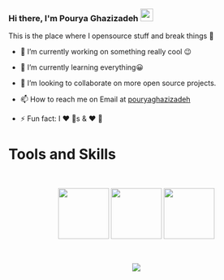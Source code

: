 ### Hi there, I'm Pourya Ghazizadeh <img src="https://media.giphy.com/media/hvRJCLFzcasrR4ia7z/giphy.gif" width="25px">


This is the place where I opensource stuff and break things 🤣

- 🔭 I’m currently working on something really cool 😉
- 🌱 I’m currently learning everything😀
- 👯 I’m looking to collaborate on more open source projects.

- 📫 How to reach me on Email at [pouryaghazizadeh](mailto:pourya.gh095@gmail.com)
- ⚡ Fun fact: I ❤️ 🐶s & ❤️ 🎸




 # Tools and Skills
<br>
<p align="center">
  <img src="https://i.giphy.com/media/eNAsjO55tPbgaor7ma/200w.webp" width="100">
   <img src="https://media3.giphy.com/media/ln7z2eWriiQAllfVcn/200w.webp" width="100">
  <img src="https://media3.giphy.com/media/kdFc8fubgS31b8DsVu/giphy.webp" width="100">
</p>
<br>

<!-- [![My Skills](https://skillicons.dev/icons?i=apollo,aws,vscode,bootstrap,css,docker,dynamodb,express,git,github,gitlab)](https://skillicons.dev)



[![My Skills](https://skillicons.dev/iconsi=graphql,heroku,html,jest,materialui,mongodb,netlify,nextjs)](https://skillicons.dev)

[![My Skills](https://skillicons.dev/icons?i=prisma,react,redux,sass,ts,vercel,webpack)](https://skillicons.dev)

 -->

<p align="center">
  <a href="https://skillicons.dev">
    <img src="https://skillicons.dev/icons?i=graphql,heroku,html,jest,materialui,mongodb,netlify,nextjs,prisma,react,redux,sass,ts,vercel,webpack,apollo,aws,vscode,bootstrap,css,docker,dynamodb,express,git,github,gitlab" />
  </a>
</p>
